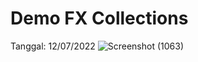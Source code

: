 # Demo FX Collections
Tanggal: 12/07/2022
![Screenshot (1063)](https://user-images.githubusercontent.com/71547739/178670144-a0947f29-7712-4609-810f-94224e6e0203.png)
